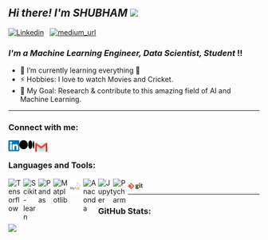 ## ***Hi there! I'm SHUBHAM <img src="https://media.giphy.com/media/3ohhwMDyS6rv3sB8yI/giphy.gif" width=50 hight=50>***

[![Linkedin](https://img.shields.io/website?down_message=down&label=LinkedIn&logo=linkedin&style=social&url=https%3A%2F%2Fwww.linkedin.com%2F)][linkedin]
&nbsp;&nbsp;[![medium_url](https://img.shields.io/website?down_color=black&label=Medium&logo=Medium&logoColor=black&style=social&url=https%3A%2F%2Fwww.medium.com%2F)][medium]

### ***I'm a Machine Learning Engineer, Data Scientist, Student*** !!

- 🌱 I’m currently learning everything 🤣
- ⚡ Hobbies: I love to watch Movies and Cricket.
- :robot: My Goal: Research & contribute to this amazing field of AI and Machine Learning.

-----

### Connect with me:

[<img align="left" alt="Shubham| LinkedIn" width="22px" src="https://github.com/shubham-murtadak/shubham-murtadak/blob/main/icons/linkedin.png" />][linkedin]
[<img align="left" alt="Aditya | medium" width="30px" src="https://github.com/shubham-murtadak/shubham-murtadak/blob/main/icons/medium.svg" />][medium]
[<img align="left" width="28px" src="https://github.com/shubham-murtadak/shubham-murtadak/blob/main/icons/gmail2.png" />][gmail]

<br>

### Languages and Tools:
[<img align="left" alt="Tensorflow" width="30px" src="https://user-images.githubusercontent.com/75840165/113471283-0aea1a00-9479-11eb-82e3-b9264ffe9aab.png"/>][tensorflow]
[<img align="left" alt="Scikit-learn" width="30px" src="https://user-images.githubusercontent.com/75840165/113471281-09205680-9479-11eb-9947-e712f7dd33f7.png" />][sklearn]
[<img align="left" alt="Pandas" width="30px" src="https://user-images.githubusercontent.com/75840165/113471285-0c1b4700-9479-11eb-9060-01f171b3b562.png" />][pandas]
[<img align="left" alt="Matplotlib" width="30px" src="https://user-images.githubusercontent.com/75840165/113471284-0b82b080-9479-11eb-98a0-bed08a493efb.png" />](https://matplotlib.org/)
[<img align="left" alt="MySQL" width="30px" src="https://raw.githubusercontent.com/github/explore/80688e429a7d4ef2fca1e82350fe8e3517d3494d/topics/mysql/mysql.png" />](https://www.mysql.com/)
[<img align="left" alt="Anaconda" width="30px" src="https://user-images.githubusercontent.com/75840165/113471448-eb9fbc80-9479-11eb-8590-c52a359c7ede.png" />](https://www.anaconda.com/)
[<img align="left" alt="Jupyter" width="30px" src="https://user-images.githubusercontent.com/75840165/113471503-5650f800-947a-11eb-9039-5d3b7cdc2c53.png" />](https://jupyter.org/)
[<img align="left" alt="Pycharm" width="30px" src="https://user-images.githubusercontent.com/75840165/113471548-c3fd2400-947a-11eb-8b5b-bd5bc3886cc0.png" />](https://www.jetbrains.com/pycharm/)
[<img align="left" alt="Git" width="30px" src="https://raw.githubusercontent.com/github/explore/80688e429a7d4ef2fca1e82350fe8e3517d3494d/topics/git/git.png" />](https://git-scm.com/)

<br />

---

<!-- Links -->
[linkedin]: https://www.linkedin.com/in/shubham-murtadak/
[github]: https://github.com/shubham-murtadak
[tensorflow]: https://www.tensorflow.org/
[sklearn]: https://scikit-learn.org/stable/index.html
[pandas]: https://pandas.pydata.org/
[webdevplaylist]: https://www.youtube.com/playlist?list=PLkwxH9e_vrAJ0WbEsFA9W3I1W-g_BTsbt
[medium]: https://shubhamdmurtadak.medium.com/
[gmail]: shubhammurtadak022@gmail.com


### GitHub Stats:
![](http://github-profile-summary-cards.vercel.app/api/cards/profile-details?username=shubham-murtadak&theme=ayu_mirage)
